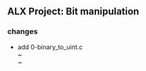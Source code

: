 ## ALX Project: Bit manipulation


### changes

- add 0-binary_to_uint.c                                                                                    
~                                                                                    
~    
